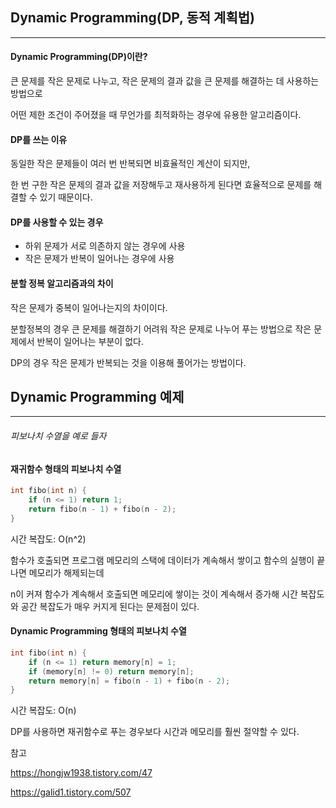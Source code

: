 ## Dynamic Programming(DP, 동적 계획법)

------------------

#### Dynamic Programming(DP)이란?

큰 문제를 작은 문제로 나누고, 작은 문제의 결과 값을 큰 문제를 해결하는 데 사용하는 방법으로 

어떤 제한 조건이 주어졌을 때 무언가를 최적화하는 경우에 유용한 알고리즘이다.

#### DP를 쓰는 이유

동일한 작은 문제들이 여러 번 반복되면 비효율적인 계산이 되지만, 

한 번 구한 작은 문제의 결과 값을 저장해두고 재사용하게 된다면 효율적으로 문제를 해결할 수 있기 때문이다.

#### DP를 사용할 수 있는 경우

- 하위 문제가 서로 의존하지 않는 경우에 사용
- 작은 문제가 반복이 일어나는 경우에 사용

#### 분할 정복 알고리즘과의 차이

작은 문제가 중복이 일어나는지의 차이이다.

분할정복의 경우 큰 문제를 해결하기 어려워 작은 문제로 나누어 푸는 방법으로 작은 문제에서 반복이 일어나는 부분이 없다.

DP의 경우 작은 문제가 반복되는 것을 이용해 풀어가는 방법이다.

## Dynamic Programming 예제

------------------------------

###### 피보나치 수열을 예로 들자

#### 재귀함수 형태의 피보나치 수열

``` C++
int fibo(int n) {
	if (n <= 1) return 1;
	return fibo(n - 1) + fibo(n - 2);
}
```

시간 복잡도: O(n^2)

함수가 호출되면 프로그램 메모리의 스택에 데이터가 계속해서 쌓이고 함수의 실행이 끝나면 메모리가 해제되는데

n이 커져 함수가 계속해서 호출되면 메모리에 쌓이는 것이 계속해서 증가해 시간 복잡도와 공간 복잡도가 매우 커지게 된다는 문제점이 있다.



#### Dynamic Programming 형태의 피보나치 수열

``` C++
int fibo(int n) {
	if (n <= 1) return memory[n] = 1;
	if (memory[n] != 0) return memory[n];
	return memory[n] = fibo(n - 1) + fibo(n - 2);
}
```

시간 복잡도: O(n)

DP를 사용하면 재귀함수로 푸는 경우보다 시간과 메모리를 훨씬 절약할 수 있다.





참고

https://hongjw1938.tistory.com/47

https://galid1.tistory.com/507






